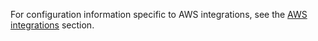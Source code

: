 For configuration information specific to AWS integrations, see the [AWS integrations](/docs/platform-services/automation-service/configure-authentication-for-integrations/#aws-integrations) section. 